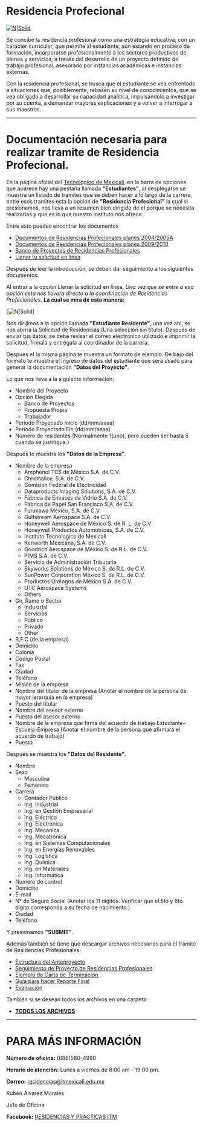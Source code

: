 # Residencia Profecional

[![N|Solid](http://userscontent2.emaze.com/images/6f21ae8f-cf6a-49f4-82ce-fa535c7b9a0a/c0b0616c-7f83-4406-a13e-5782362dbdab.png)](http://www.itmexicali.edu.mx/servicios1/residencia.html)

Se concibe la residencia profesional como una estrategia educativa, con un carácter curricular, que permite al estudiante, aún estando en proceso de formación, incorporarse profesionalmente a los sectores productivos de bienes y servicios, a través del desarrollo de un proyecto definido de trabajo profesional, asesorado por instancias académicas e instancias externas.

 Con la residencia profesional, se busca que el estudiante se vea enfrentado a situaciones que, posiblemente, rebasen su nivel de conocimientos, que se vea obligado a desarrollar su capacidad analítica, impulsándolo a investigar por su cuenta, a demandar mayores explicaciones y a volver a interrogar a sus maestros.

---
# Documentación necesaria para realizar tramite de Residencia Profecional.
En la página oficial del [Tecnológico de Mexicali](http://www.itmexicali.edu.mx/), en la barra de opciones que aparece hay una pestaña llamada __"Estudiantes"__, al desplegarse se muestra un listado de tramites que se deben hacer a lo largo de la carrera, entre esos tramites esta la opción de __"Residencia Profecional"__ la cual si presionamos, nos lleva a un resumen bien dirigido de el porque se necesita realizarlas y que es lo que nuestro Instituto nos ofrece.

Entre esto puedes encontrar los documentos

-  [Documentos de Residencias Profecionales planes 2004/2005A](http://www.itmexicali.edu.mx/servicios1/residencias/formatos.rar)
-  [ Documentos de Residencias Profecionales planes 2009/2010](http://www.itmexicali.edu.mx/servicios1/planes2009.rar)
-  [Banco de Proyectos de Residencias Profesionales](http://www.itmexicali.edu.mx/servicios1/residencias/BancoResidencias.xls)
-  [Llenar tu solicitud en línea](http://r.practicasitm.net/)

Después de leer la introducción, se deben dar seguimiento a los siguientes documentos.

Al entrar a la opción Llenar la solicitud en línea.
*Una vez que se entre a esa opción esta nos llevara directo a la coordinación de Residencias Profecionales*. **La cual se mira de esta manera:**

[![N|Solid](http://i67.tinypic.com/n53iw3.png)]

Nos dirijimos a la opción llamada **"Estudiante Residente"**, una vez ahi, se nos abrira la Solicitud de Residencias (Una selección sin título). Después de enviar tus datos, se debe revisar el correo electronico utilizado e imprimir la solicitud, fírmala y entrégala al coordinador de la carrera.

Despues el la misma página te muestra un formato de ejemplo. De bajo del formato te muestra el Ingreso de datos del estudiante que será usado para generar la documentación **"Datos del Proyecto"**.

Lo que nos lleva a la siguiente información:
- Nombre del Proyecto
- Opción Elegida
	- Banco de Proyectos
	- Propuesta Propia
	- Trabajador
- Periodo Proyecado Inicio (dd/mm/aaaa)
- Periodo Proyectado Fin (dd/mm/aaaa)
- Número de residentes (Normalmente 1(uno), pero pueden ser hasta 5 cuando se justifique.)

Después te muestra los **"Datos de la Empresa"**.
- Nombre de la empresa
	- Amphenol TCS de México S.A. de C.V.
	- Chromalloy, S.A. de C.V.
	- Comisión Federal de Electricidad
	- Dataproducts Imaging Solutions, S.A. de C.V.
	- Fábrica de Envases de Vidrio S.A. de C.V.
	- Fábrica de Papel San Francisco S.A. de C.V.
	- Furukawa México, S.A. de C.V.
	- Gulfstream Aerospace S.A. de C.V.
	- Honeywell Aerospace de México S. de R. L. de C.V
	- Honeywell Productos Automotrices, S.A. de C.V.
	- Instituto Tecnologico de Mexicali
	- Kenworth Mexicana, S.A. de C.V.
	- Goodrich Aerospace de México S. de R.L. de C.V.
	- PIMS S.A. de C.V.
	- Servicio de Administración Tributaria
	- Skyworks Solutions de México S. de R.L. de C.V.
	- SunPower Corporation México S. de R.L. de C.V.
	- Productos Urologos de México S.A. de C.V.
	- UTC Aerospace Systems
	- Others
- Gir, Ramo o Sector
	- Industrial
	- Servicios
	- Público
	- Privado
	- Other
- R.F.C (de la empresa)
- Domicilio
- Colonia
- Código Postal
- Fax
- Ciudad
- Teléfono
- Misión de la empresa
- Nombre del titular de la empresa
 (Anotar el nombre de la persona de mayor jerarquía en la empresa)
- Puesto del titular
- Nombre del asesor externo
- Puesto del asesor externo
- Nombre de la empresa que firma del acuerdo de trabajo Estudiante-Escuela-Empresa
(Anotar el nombre de la persona que afirmará el acuerdo de trabajo)
- Puesto

Después se muestra los **"Datos del Residente"**.
- Nombre
- Sexo
	- Masculina
	- Femenino
- Carrera
	- Contador Público
	- Ing. Industrial
	- Ing. en Gestión Empresarial
	- Ing. Eléctrica
	- Ing. Electrónica
	- Ing. Mecánica
	- Ing. Mecatrónica
	- Ing. en Sistemas Computacionales
	- Ing. en Energías Renovables
	- Ing. Logística
	- Ing. Química
	- Ing. en Materiales
	- Ing. Informática
- Numero de control
- Domicilio
- E-mail
- N° de Seguro Social
 (Anotar los 11 dígitos. Verificar que el 5to y 6to dígitp corresponda a su fecha de nacimiento.)
- Ciudad
- Teléfono

Y presionamos **"SUBMIT"**.

Además también se tiene que descargar archivos necesarios para el tramite de Residencias Profesionales.
- [Estructura del Anteproyecto](http://r.practicasitm.net/download/ESTRUCTURA%20DEL%20ANTEPROYECTO%20(RESIDENCIA.doc))
- [Seguimiento de Proyecto de Residencias Profesionales](http://r.practicasitm.net/download/ITMXL-AC-PO-007-05SEGUIMIENTOproyecto.doc)
- [Ejemplo de Carta de Terminación](http://r.practicasitm.net/download/Carta%20Terminacion.docx)
- [Guía para hacer Reporte Final](http://r.practicasitm.net/download/reporte%20final.doc)
- [Evaluación](http://r.practicasitm.net/download/evaluaci%C3%B3n.docx)

También si se desean todos los archivos en una carpeta:
- [**TODOS LOS ARCHIVOS**](http://r.practicasitm.net/download/planes2009.rar)

---
# PARA MÁS INFORMACIÓN

**Número de oficina:** (686)580-4990

**Horario de atención:** Lunes a viernes de 8:00 am - 19:00 pm.

**Correo:** residencias@itmexicali.edu.mx

Rubén Álvarez Morales

Jefe de Oficina

**Facebook:** [RESIDENCIAS Y PRACTICAS ITM](https://www.facebook.com/Residenciasitm?sk=wall)
